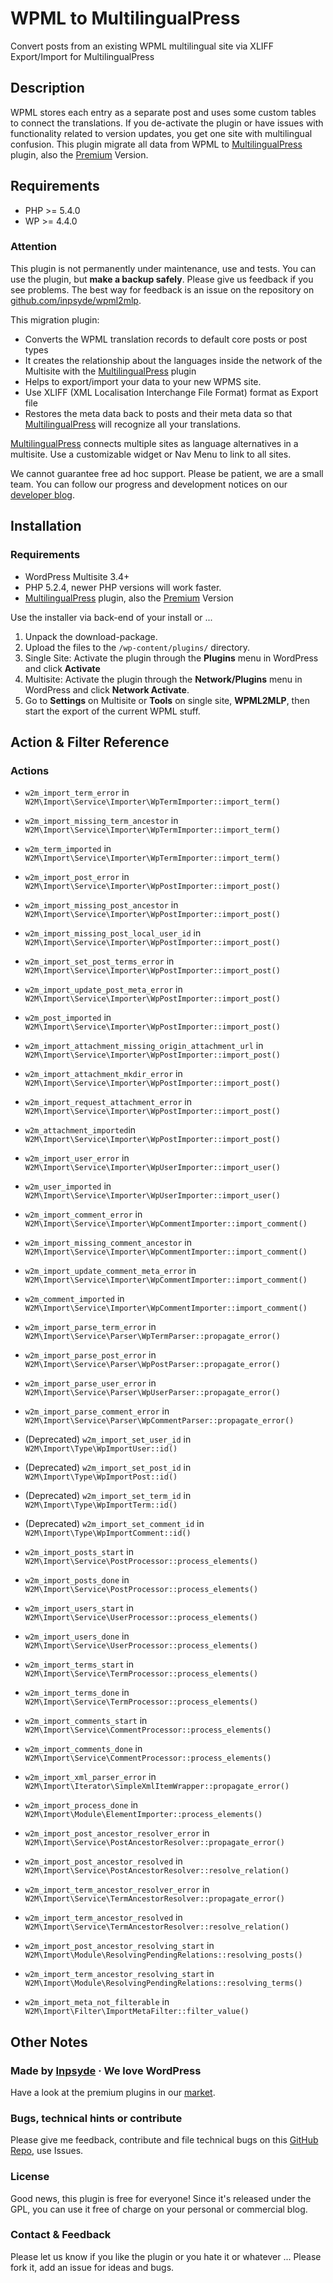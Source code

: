 # WPML to MultilingualPress

Convert posts from an existing WPML multilingual site via XLIFF Export/Import for MultilingualPress

## Description
WPML stores each entry as a separate post and uses some custom tables to connect the translations. If you de-activate the plugin or have issues with functionality related to version updates, you get one site with multilingual confusion. This plugin migrate all data from WPML to [MultilingualPress](https://wordpress.org/plugins/multilingual-press/) plugin, also the [Premium](http://multilingualpress.pro/) Version.

## Requirements

 * PHP >= 5.4.0
 * WP  >= 4.4.0

### Attention
This plugin is not permanently under maintenance, use and tests. You can use the plugin, but **make a backup safely**. Please give us feedback if you see problems.
The best way for feedback is an issue on the repository on [github.com/inpsyde/wpml2mlp](https://github.com/inpsyde/wpml2mlp).

This migration plugin:

* Converts the WPML translation records to default core posts or post types
* It creates the relationship about the languages inside the network of the Multisite with the [MultilingualPress](https://wordpress.org/plugins/multilingual-press/) plugin
* Helps to export/import your data to your new WPMS site.
* Use XLIFF (XML Localisation Interchange File Format) format as Export file
* Restores the meta data back to posts and their meta data so that [MultilingualPress](https://wordpress.org/plugins/multilingual-press/) will recognize all your translations.

[MultilingualPress](https://wordpress.org/plugins/multilingual-press/) connects multiple sites as language alternatives in a multisite. Use a customizable widget or Nav Menu to link to all sites.

We cannot guarantee free ad hoc support. Please be patient, we are a small team.
You can follow our progress and development notices on our [developer blog](http://make.marketpress.com/multilingualpress/).

## Installation

### Requirements
 * WordPress Multisite 3.4+
 * PHP 5.2.4, newer PHP versions will work faster.
 * [MultilingualPress](https://wordpress.org/plugins/multilingual-press/) plugin, also the [Premium](http://multilingualpress.pro/) Version

Use the installer via back-end of your install or ...

 1. Unpack the download-package.
 2. Upload the files to the `/wp-content/plugins/` directory.
 3. Single Site: Activate the plugin through the **Plugins** menu in WordPress and click **Activate**
 4. Multisite: Activate the plugin through the **Network/Plugins** menu in WordPress and click **Network Activate**.
 5. Go to **Settings** on Multisite or **Tools** on single site, **WPML2MLP**, then start the export of the current WPML stuff.

## Action & Filter Reference
### Actions
* `w2m_import_term_error` in `W2M\Import\Service\Importer\WpTermImporter::import_term()`
* `w2m_import_missing_term_ancestor` in `W2M\Import\Service\Importer\WpTermImporter::import_term()`
* `w2m_term_imported` in `W2M\Import\Service\Importer\WpTermImporter::import_term()`

* `w2m_import_post_error` in `W2M\Import\Service\Importer\WpPostImporter::import_post()`
* `w2m_import_missing_post_ancestor` in `W2M\Import\Service\Importer\WpPostImporter::import_post()`
* `w2m_import_missing_post_local_user_id` in `W2M\Import\Service\Importer\WpPostImporter::import_post()`
* `w2m_import_set_post_terms_error` in `W2M\Import\Service\Importer\WpPostImporter::import_post()`
* `w2m_import_update_post_meta_error` in `W2M\Import\Service\Importer\WpPostImporter::import_post()`
* `w2m_post_imported` in `W2M\Import\Service\Importer\WpPostImporter::import_post()`

* `w2m_import_attachment_missing_origin_attachment_url` in `W2M\Import\Service\Importer\WpPostImporter::import_post()`
* `w2m_import_attachment_mkdir_error` in `W2M\Import\Service\Importer\WpPostImporter::import_post()`
* `w2m_import_request_attachment_error` in `W2M\Import\Service\Importer\WpPostImporter::import_post()`
* `w2m_attachment_imported`in `W2M\Import\Service\Importer\WpPostImporter::import_post()`

* `w2m_import_user_error` in `W2M\Import\Service\Importer\WpUserImporter::import_user()`
* `w2m_user_imported` in `W2M\Import\Service\Importer\WpUserImporter::import_user()`

* `w2m_import_comment_error` in `W2M\Import\Service\Importer\WpCommentImporter::import_comment()`
* `w2m_import_missing_comment_ancestor` in `W2M\Import\Service\Importer\WpCommentImporter::import_comment()`
* `w2m_import_update_comment_meta_error` in `W2M\Import\Service\Importer\WpCommentImporter::import_comment()`
* `w2m_comment_imported` in `W2M\Import\Service\Importer\WpCommentImporter::import_comment()`

* `w2m_import_parse_term_error` in `W2M\Import\Service\Parser\WpTermParser::propagate_error()`
* `w2m_import_parse_post_error` in `W2M\Import\Service\Parser\WpPostParser::propagate_error()`
* `w2m_import_parse_user_error` in `W2M\Import\Service\Parser\WpUserParser::propagate_error()`
* `w2m_import_parse_comment_error` in `W2M\Import\Service\Parser\WpCommentParser::propagate_error()`

* (Deprecated) `w2m_import_set_user_id` in `W2M\Import\Type\WpImportUser::id()`
* (Deprecated) `w2m_import_set_post_id` in `W2M\Import\Type\WpImportPost::id()`
* (Deprecated) `w2m_import_set_term_id` in `W2M\Import\Type\WpImportTerm::id()`
* (Deprecated) `w2m_import_set_comment_id` in `W2M\Import\Type\WpImportComment::id()`

* `w2m_import_posts_start` in `W2M\Import\Service\PostProcessor::process_elements()`
* `w2m_import_posts_done` in `W2M\Import\Service\PostProcessor::process_elements()`
* `w2m_import_users_start` in `W2M\Import\Service\UserProcessor::process_elements()`
* `w2m_import_users_done` in `W2M\Import\Service\UserProcessor::process_elements()`
* `w2m_import_terms_start` in `W2M\Import\Service\TermProcessor::process_elements()`
* `w2m_import_terms_done` in `W2M\Import\Service\TermProcessor::process_elements()`
* `w2m_import_comments_start` in `W2M\Import\Service\CommentProcessor::process_elements()`
* `w2m_import_comments_done` in `W2M\Import\Service\CommentProcessor::process_elements()`

* `w2m_import_xml_parser_error` in `W2M\Import\Iterator\SimpleXmlItemWrapper::propagate_error()`

* `w2m_import_process_done` in `W2M\Import\Module\ElementImporter::process_elements()`

* `w2m_import_post_ancestor_resolver_error` in `W2M\Import\Service\PostAncestorResolver::propagate_error()`
* `w2m_import_post_ancestor_resolved` in `W2M\Import\Service\PostAncestorResolver::resolve_relation()`
* `w2m_import_term_ancestor_resolver_error` in `W2M\Import\Service\TermAncestorResolver::propagate_error()`
* `w2m_import_term_ancestor_resolved` in `W2M\Import\Service\TermAncestorResolver::resolve_relation()`
* `w2m_import_post_ancestor_resolving_start` in `W2M\Import\Module\ResolvingPendingRelations::resolving_posts()`
* `w2m_import_term_ancestor_resolving_start` in `W2M\Import\Module\ResolvingPendingRelations::resolving_terms()`

* `w2m_import_meta_not_filterable` in `W2M\Import\Filter\ImportMetaFilter::filter_value()`


## Other Notes

### Made by [Inpsyde](http://inpsyde.com) &middot; We love WordPress
Have a look at the premium plugins in our [market](http://marketpress.com).

### Bugs, technical hints or contribute
Please give me feedback, contribute and file technical bugs on this 
[GitHub Repo](https://github.com/inpsyde/wpml2mlp/issues), use Issues.

### License
Good news, this plugin is free for everyone! Since it's released under the GPL, 
you can use it free of charge on your personal or commercial blog.

### Contact & Feedback
Please let us know if you like the plugin or you hate it or whatever ... 
Please fork it, add an issue for ideas and bugs.
